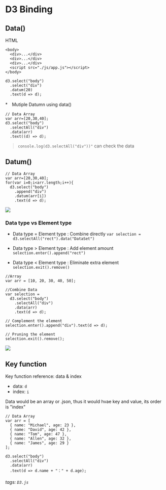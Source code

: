 # D3 Binding

## Data() 

HTML
```htmlmixed=
<body>
  <div>...</div>
  <div>...</div>
  <div>...</div>
  <script src="./js/app.js"></script>
</body>
```
```javascript=
d3.select("body")
  .select("div")
  .datum(20)
  .text(d => d);
```

*　Mutiple Datumn using data()
```javascript=
// Data Array
var arr=[20,30,40];
d3.select("body")
  .selectAll("div")
  .data(arr)
  .text((d) => d);
```
> `console.log(d3.selectAll("div"))"` can check the data 

## Datum()
```javascript=
// Data Array
var arr=[20,30,40];
for(var i=0;i<arr.length;i++){
  d3.select("body")
    .append("div")
    .datum(arr[i])
    .text(d => d);
``` 
![](https://i.imgur.com/DQQjucj.png)

### Data type vs Element type
* Data type = Element type : Combine directly
`var selection = d3.selectAll("rect").data("DataSet")`
* Data type > Element type : Add element amount
`selection.enter().append("rect")`

* Data type < Element type : Eliminate extra element 
`selection.exit().remove()`

```javascript=
//Array 
var arr = [10, 20, 30, 40, 50];

//Combine Data
var selection = 
  d3.select("body")
    .selectAll("div")
    .data(arr)
    .text(d => d);

// Complement the element 
selection.enter().append("div").text(d => d);

// Pruning the element 
selection.exit().remove();

```
![](https://i.imgur.com/aNc67L9.png)


## Key function
Key function reference: data & index
* data: `d`
* index: `i`

Data would be an array or .json, thus it would hvae key and value, its order is "index" 

```javascript=
// Data Array
var arr = [
  { name: "Michael", age: 23 },
  { name: "David", age: 42 },
  { name: "Tom", age: 47 },
  { name: "Allen", age: 32 },
  { name: "James", age: 29 }
];

d3.select("body")
  .selectAll("div")
  .data(arr)
  .text(d => d.name + "：" + d.age);
```

###### tags: `D3.js`